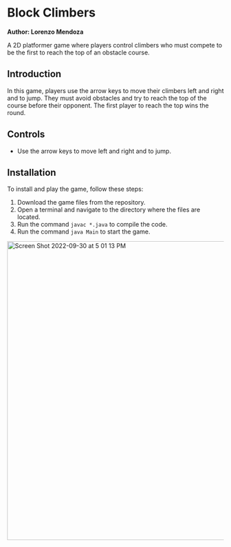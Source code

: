 # Block Climbers

**Author: Lorenzo Mendoza**


A 2D platformer game where players control climbers who must compete to be the first to reach the top of an obstacle course.

## Introduction

In this game, players use the arrow keys to move their climbers left and right and to jump. They must avoid obstacles and try to reach the top of the course before their opponent. The first player to reach the top wins the round.

## Controls

- Use the arrow keys to move left and right and to jump.

## Installation

To install and play the game, follow these steps:

1. Download the game files from the repository.
2. Open a terminal and navigate to the directory where the files are located.
3. Run the command `javac *.java` to compile the code.
4. Run the command `java Main` to start the game.


<img width="694" alt="Screen Shot 2022-09-30 at 5 01 13 PM" src="https://user-images.githubusercontent.com/97049080/193355618-d18c1a07-1b12-44c0-a01c-9e036fb51050.png">
